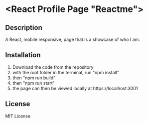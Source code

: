 # <React Profile Page "Reactme">

## Description

A React, mobile responsive, page that is a showcase of who I am.

## Installation

1) Download the code from the repository
2) with the root folder in the terminal, run "npm install"
3) then "npm run build"
4) then "npm run start"
5) the page can then be viewed locally at https://localhost:3001








## License

MIT License

